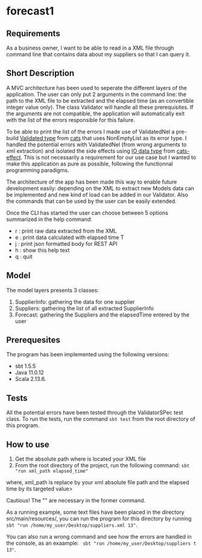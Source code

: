 # forecast1
 
## Requirements
 As a business owner, I want to be able to read in a XML file through command line that contains data about my suppliers so that I can query it.
 
 
## Short Description
A MVC architecture has been used to seperate the different layers of the application. The user can only put 2 arguments in the command line: the path to the XML file to be extracted and the elapsed time (as an convertible integer value only). The class Validator will handle all these prerequisites. If the arguments are not compatible, the application will automatically exit with the list of the errors responsible for this failure.    

To be able to print the list of the errors I made use of ValidatedNel a pre-build [Validated type](https://typelevel.org/cats/datatypes/validated.html) from [cats](https://typelevel.org/cats/) that uses NonEmptyList as its error type. I handled the potential errors with ValidatedNel (from wrong arguments to xml extraction) and isolated the side effects using [IO data type](https://typelevel.org/cats-effect/docs/2.x/datatypes/io)  from [cats-effect](https://typelevel.org/cats-effect/). This is not necessarily a requirement for our use case but I wanted to make this application as pure as possible, following the functionnal programming paradigms.   

The architecture of the app has been made this way to enable future development easily: depending on the XML to extract new Models data can be implemented and new kind of load can be added in our Validator. Also the commands that can be used by the user can be easily extended.

Once the CLI has started the user can choose between 5 options summarized in the help command:
* r                : print raw data extracted from the XML    
* e                : print data calculated with elapsed time T
* j                : print json formatted body for REST API
* h                : show this help text
* q                : quit


## Model
The model layers presents 3 classes:
1. SupplierInfo: gathering the data for one supplier
2. Suppliers: gathering the list of all extracted SupplierInfo
3. Forecast: gathering the Suppliers and the elapsedTime entered by the user

## Prerequesites
The program has been implemented using the following versions:
* sbt 1.5.5
* Java 11.0.12
* Scala 2.13.6.

## Tests
All the potential errors have been tested through the ValidatorSPec test class.
To run the tests, run the command ```sbt test``` from the root directory of this program.

## How to use
1. Get the absolute path where is located your XML file
2. From the root directory of the project, run the following command: ```sbt "run xml_path elapsed_time"```  

where, xml_path is replace by your xml absolute file path and the elapsed time by its targeted value> 

Cautious! The "" are necessary in the former command.

As a running example, some text files have been placed in the directory src/main/resources/, you can run the program for this directory by running ``` sbt "run /home/my_user/Desktop/suppliers.xml 13"```.   

You can also run a wrong command and see how the errors are handled in the console, as an exaample: ``` sbt "run /home/my_user/Desktop/suppliers t 13"```.   



